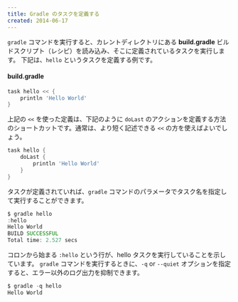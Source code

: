 ```yaml
---
title: Gradle のタスクを定義する
created: 2014-06-17
---
```


`gradle` コマンドを実行すると、カレントディレクトリにある **build.gradle** ビルドスクリプト（レシピ）を読み込み、そこに定義されているタスクを実行します。
下記は、`hello` というタスクを定義する例です。

#### build.gradle
```groovy
task hello << {
    println 'Hello World'
}
```

上記の `<<` を使った定義は、下記のように `doLast` のアクションを定義する方法のショートカットです。通常は、より短く記述できる `<<` の方を使えばよいでしょう。

```groovy
task hello {
    doLast {
        println 'Hello World'
    }
}
```

タスクが定義されていれば、`gradle` コマンドのパラメータでタスク名を指定して実行することができます。

```groovy
$ gradle hello
:hello
Hello World
BUILD SUCCESSFUL
Total time: 2.527 secs
```

コロンから始まる `:hello` という行が、hello タスクを実行していることを示しています。
`gradle` コマンドを実行するときに、`-q` or `--quiet` オプションを指定すると、エラー以外のログ出力を抑制できます。

```groovy
$ gradle -q hello
Hello World
```

